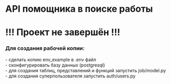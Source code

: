 # API помощника в поиске работы
# !!! Проект не завершён !!!

<h3>Для создания рабочей копии:</h3>
- сделать копию env_example в .env файл<br>
- сконфигурировать базу данных (postgresql)<br>
- для создания таблиц, представлений и функций запустить job/model.py<br>
- для создания суперпользователя запустить auth/users.py<br>


